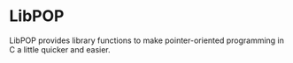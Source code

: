 # LibPOP

LibPOP provides library functions to make pointer-oriented programming in C a
little quicker and easier.

